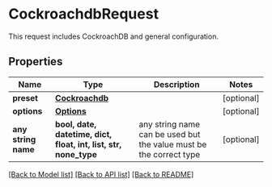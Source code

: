# CockroachdbRequest

This request includes CockroachDB and general configuration. 

## Properties
Name | Type | Description | Notes
------------ | ------------- | ------------- | -------------
**preset** | [**Cockroachdb**](Cockroachdb.md) |  | [optional] 
**options** | [**Options**](Options.md) |  | [optional] 
**any string name** | **bool, date, datetime, dict, float, int, list, str, none_type** | any string name can be used but the value must be the correct type | [optional]

[[Back to Model list]](../README.md#documentation-for-models) [[Back to API list]](../README.md#documentation-for-api-endpoints) [[Back to README]](../README.md)


